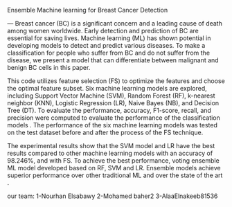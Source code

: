 
Ensemble Machine learning for Breast Cancer Detection

— Breast cancer (BC) is a significant concern and   a leading cause of death among women worldwide. Early 
detection and prediction of BC are essential for saving lives. Machine learning (ML) has shown potential in developing 
models to detect and predict various diseases. To make a classification for people who suffer from BC and do not 
suffer from the disease, we present a model that can differentiate between malignant and benign BC cells in this 
paper. 


This code utilizes feature selection (FS) to optimize the features and choose the optimal feature subset. Six 
machine learning models are explored, including Support Vector Machine (SVM), Random Forest (RF), k-nearest 
neighbor (KNN), Logistic Regression (LR), Naive Bayes (NB), and Decision Tree (DT). To evaluate the performance, 
accuracy, F1-score, recall, and precision were computed to evaluate the performance of the classification models 
. The performance of the six machine learning models was tested on the test dataset before and after the 
process of the FS technique.

The experimental results show that the SVM model and LR have the best results compared 
to other machine learning models with an accuracy of 98.246%, and with FS. To achieve the best performance, voting 
ensemble ML model developed based on RF, SVM and LR. Ensemble models achieve superior performance over other 
traditional ML and over the state of the art .

our team:
1-Nourhan Elsabawy
2-Mohamed baher2
3-AlaaElnakeeb81536
